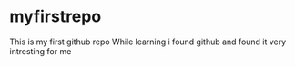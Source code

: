 # myfirstrepo
This is my first github repo 
While learning i found github and found it very intresting for me 
